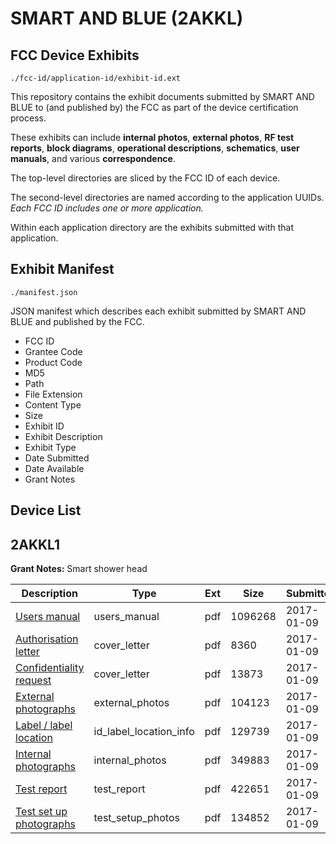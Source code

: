 # SMART AND BLUE (2AKKL)
## FCC Device Exhibits

```
./fcc-id/application-id/exhibit-id.ext
```

This repository contains the exhibit documents submitted by SMART AND BLUE to (and published by) the FCC as part of the device certification process.

These exhibits can include **internal photos**, **external photos**, **RF test reports**, **block diagrams**, **operational descriptions**, **schematics**, **user manuals**, and various **correspondence**.

The top-level directories are sliced by the FCC ID of each device.

The second-level directories are named according to the application UUIDs. *Each FCC ID includes one or more application.*

Within each application directory are the exhibits submitted with that application. 

## Exhibit Manifest

```
./manifest.json
```

JSON manifest which describes each exhibit submitted by SMART AND BLUE and published by the FCC.

- FCC ID
- Grantee Code
- Product Code
- MD5
- Path
- File Extension
- Content Type
- Size
- Exhibit ID
- Exhibit Description
- Exhibit Type
- Date Submitted
- Date Available
- Grant Notes

## Device List
## 2AKKL1
**Grant Notes:** Smart shower head

| Description | Type | Ext | Size | Submitted | Available |
| ----------- | ---- | --- | ---- | --------- | --------- |
| [Users manual](2AKKL1/60829707b2268ce82fcdc09aa1aef4ba/3251813.pdf) | users_manual | pdf | 1096268 | 2017-01-09 | 2017-01-11 |
| [Authorisation letter](2AKKL1/60829707b2268ce82fcdc09aa1aef4ba/3251803.pdf) | cover_letter | pdf | 8360 | 2017-01-09 | 2017-01-11 |
| [Confidentiality request](2AKKL1/60829707b2268ce82fcdc09aa1aef4ba/3251804.pdf) | cover_letter | pdf | 13873 | 2017-01-09 | 2017-01-11 |
| [External photographs](2AKKL1/60829707b2268ce82fcdc09aa1aef4ba/3251806.pdf) | external_photos | pdf | 104123 | 2017-01-09 | 2017-01-11 |
| [Label / label location](2AKKL1/60829707b2268ce82fcdc09aa1aef4ba/3251807.pdf) | id_label_location_info | pdf | 129739 | 2017-01-09 | 2017-01-11 |
| [Internal photographs](2AKKL1/60829707b2268ce82fcdc09aa1aef4ba/3251808.pdf) | internal_photos | pdf | 349883 | 2017-01-09 | 2017-07-10 |
| [Test report](2AKKL1/60829707b2268ce82fcdc09aa1aef4ba/3251811.pdf) | test_report | pdf | 422651 | 2017-01-09 | 2017-01-11 |
| [Test set up photographs](2AKKL1/60829707b2268ce82fcdc09aa1aef4ba/3251812.pdf) | test_setup_photos | pdf | 134852 | 2017-01-09 | 2017-01-11 |
